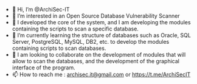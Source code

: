 - 👋 Hi, I’m @ArchiSec-IT
- 👀 I’m interested in an Open Source Database Vulnerability Scanner
- 🌱 I developed the core of the system, and I am developing the modules containing the scripts to scan a specific database.
- 🌱 I’m currently learning the structure of databases such as Oracle, SQL Server, PostgreSQL, MySQL, DB2, etc. to develop the modules containing scripts to scan databases.
- 💞️ I am looking to collaborate on the development of modules that will allow to scan the databases, and the development of the graphical interface of the program.
- 📫 How to reach me : archisec.it@gmail.com or https://t.me/ArchiSecIT

<!---
ArchiSec-IT/ArchiSec-IT is a ✨ special ✨ repository because its `README.md` (this file) appears on your GitHub profile.
You can click the Preview link to take a look at your changes.
--->
